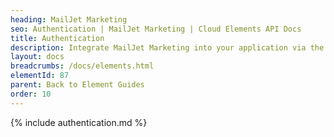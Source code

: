 ```yaml
---
heading: MailJet Marketing
seo: Authentication | MailJet Marketing | Cloud Elements API Docs
title: Authentication
description: Integrate MailJet Marketing into your application via the Cloud Elements APIs.
layout: docs
breadcrumbs: /docs/elements.html
elementId: 87
parent: Back to Element Guides
order: 10
---
```


{% include authentication.md %}

